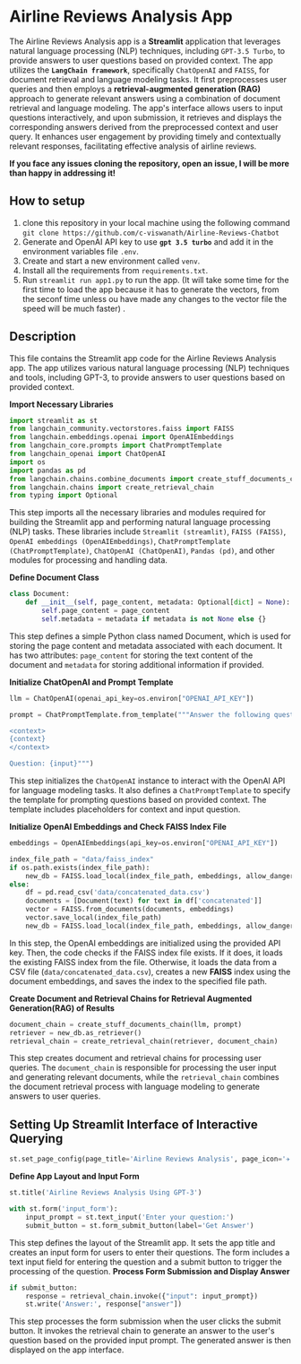 # Airline Reviews Analysis App

The Airline Reviews Analysis app is a **Streamlit** application that leverages natural language processing (NLP) techniques, including `GPT-3.5 Turbo`, to provide answers to user questions based on provided context. The app utilizes the **`LangChain framework`**, specifically `ChatOpenAI` and `FAISS`, for document retrieval and language modeling tasks. It first preprocesses user queries and then employs a **retrieval-augmented generation (RAG)** approach to generate relevant answers using a combination of document retrieval and language modeling. The app's interface allows users to input questions interactively, and upon submission, it retrieves and displays the corresponding answers derived from the preprocessed context and user query. It enhances user engagement by providing timely and contextually relevant responses, facilitating effective analysis of airline reviews.


**If you face any issues cloning the repository, open an issue, I will be more than happy in addressing it!**

## How to setup
1. clone this repository in your local machine using the following command
    `git clone https://github.com/c-viswanath/Airline-Reviews-Chatbot`
2. Generate and OpenAI API key to use **`gpt 3.5 turbo`** and add it in the environment variables file `.env`.    
3. Create and start a new environment called `venv`.
4. Install all the requirements from `requirements.txt`.
5. Run `streamlit run app1.py` to run the app. (It will take some time for the first time to load the app because it has to generate the vectors, from the seconf time unless ou have made any changes to the vector file the speed will be much faster)    .

## Description

This file contains the Streamlit app code for the Airline Reviews Analysis app. The app utilizes various natural language processing (NLP) techniques and tools, including GPT-3, to provide answers to user questions based on provided context.

**Import Necessary Libraries**

```python
import streamlit as st
from langchain_community.vectorstores.faiss import FAISS
from langchain.embeddings.openai import OpenAIEmbeddings
from langchain_core.prompts import ChatPromptTemplate
from langchain_openai import ChatOpenAI
import os
import pandas as pd
from langchain.chains.combine_documents import create_stuff_documents_chain
from langchain.chains import create_retrieval_chain
from typing import Optional
```

This step imports all the necessary libraries and modules required for building the Streamlit app and performing natural language processing (NLP) tasks. These libraries include `Streamlit (streamlit)`, `FAISS (FAISS)`, `OpenAI embeddings (OpenAIEmbeddings)`, `ChatPromptTemplate (ChatPromptTemplate)`, `ChatOpenAI (ChatOpenAI)`, `Pandas (pd)`, and other modules for processing and handling data.

**Define Document Class**
```python
class Document:
    def __init__(self, page_content, metadata: Optional[dict] = None):
        self.page_content = page_content
        self.metadata = metadata if metadata is not None else {}
```
This step defines a simple Python class named Document, which is used for storing the page content and metadata associated with each document. It has two attributes: `page_content` for storing the text content of the document and `metadata` for storing additional information if provided.

**Initialize ChatOpenAI and Prompt Template**
```python
llm = ChatOpenAI(openai_api_key=os.environ["OPENAI_API_KEY"])

prompt = ChatPromptTemplate.from_template("""Answer the following question based only on the provided context:

<context>
{context}
</context>

Question: {input}""")

```
This step initializes the `ChatOpenAI` instance to interact with the OpenAI API for language modeling tasks. It also defines a `ChatPromptTemplate` to specify the template for prompting questions based on provided context. The template includes placeholders for context and input question.

**Initialize OpenAI Embeddings and Check FAISS Index File**
```python
embeddings = OpenAIEmbeddings(api_key=os.environ["OPENAI_API_KEY"])

index_file_path = "data/faiss_index"
if os.path.exists(index_file_path):
    new_db = FAISS.load_local(index_file_path, embeddings, allow_dangerous_deserialization=True)
else:
    df = pd.read_csv('data/concatenated_data.csv')
    documents = [Document(text) for text in df['concatenated']]
    vector = FAISS.from_documents(documents, embeddings)
    vector.save_local(index_file_path)
    new_db = FAISS.load_local(index_file_path, embeddings, allow_dangerous_deserialization=True)
```

In this step, the OpenAI embeddings are initialized using the provided API key. Then, the code checks if the FAISS index file exists. If it does, it loads the existing FAISS index from the file. Otherwise, it loads the data from a CSV file (`data/concatenated_data.csv`), creates a new **FAISS** index using the document embeddings, and saves the index to the specified file path.

 **Create Document and Retrieval Chains for Retrieval Augmented Generation(RAG) of Results**

```python
document_chain = create_stuff_documents_chain(llm, prompt)
retriever = new_db.as_retriever()
retrieval_chain = create_retrieval_chain(retriever, document_chain)
```
This step creates document and retrieval chains for processing user queries. The `document_chain` is responsible for processing the user input and generating relevant documents, while the `retrieval_chain` combines the document retrieval process with language modeling to generate answers to user queries.

## Setting Up Streamlit Interface of Interactive Querying
```python
st.set_page_config(page_title='Airline Reviews Analysis', page_icon='✈️')
```

**Define App Layout and Input Form**
```python
st.title('Airline Reviews Analysis Using GPT-3')

with st.form('input_form'):
    input_prompt = st.text_input('Enter your question:')
    submit_button = st.form_submit_button(label='Get Answer')
```
This step defines the layout of the Streamlit app. It sets the app title and creates an input form for users to enter their questions. The form includes a text input field for entering the question and a submit button to trigger the processing of the question.
**Process Form Submission and Display Answer**
```python
if submit_button:
    response = retrieval_chain.invoke({"input": input_prompt})
    st.write('Answer:', response["answer"])
```
This step processes the form submission when the user clicks the submit button. It invokes the retrieval chain to generate an answer to the user's question based on the provided input prompt. The generated answer is then displayed on the app interface.

